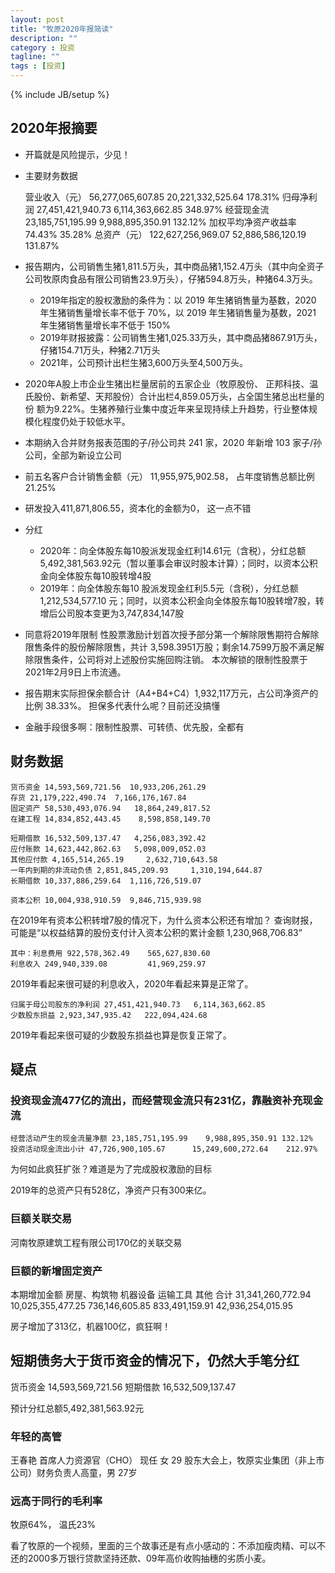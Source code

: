 ```yaml
---
layout: post
title: "牧原2020年报简读"
description: ""
category : 投资
tagline: ""
tags : [投资]
---
```

{% include JB/setup %}


## 2020年报摘要
* 开篇就是风险提示，少见！
* 主要财务数据

    营业收入（元） 56,277,065,607.85 20,221,332,525.64 178.31%
    归母净利润  27,451,421,940.73 6,114,363,662.85 348.97%
    经营现金流 23,185,751,195.99 9,988,895,350.91 132.12%
    加权平均净资产收益率 74.43% 35.28%
    总资产（元） 122,627,256,969.07 52,886,586,120.19 131.87%


* 报告期内，公司销售生猪1,811.5万头，其中商品猪1,152.4万头（其中向全资子公司牧原肉食品有限公司销售23.9万头），仔猪594.8万头，种猪64.3万头。
    * 2019年指定的股权激励的条件为：以 2019 年生猪销售量为基数，2020 年生猪销售量增长率不低于 70%，以 2019 年生猪销售量为基数，2021 年生猪销售量增长率不低于 150%
    * 2019年财报披露：公司销售生猪1,025.33万头，其中商品猪867.91万头，仔猪154.71万头，种猪2.71万头
    * 2021年，公司预计出栏生猪3,600万头至4,500万头。
* 2020年A股上市企业生猪出栏量居前的五家企业（牧原股份、
正邦科技、温氏股份、新希望、天邦股份）合计出栏4,859.05万头，占全国生猪总出栏量的份
额为9.22%。生猪养殖行业集中度近年来呈现持续上升趋势，行业整体规模化程度仍处于较低水平。
* 本期纳入合并财务报表范围的子/孙公司共 241 家，2020 年新增 103 家子/孙公司，全部为新设立公司
* 前五名客户合计销售金额（元） 11,955,975,902.58， 占年度销售总额比例 21.25%
* 研发投入411,871,806.55，资本化的金额为0， 这一点不错
* 分红
    * 2020年：向全体股东每10股派发现金红利14.61元（含税），分红总额5,492,381,563.92元（暂以董事会审议时股本计算）；同时，以资本公积金向全体股东每10股转增4股
    * 2019年：向全体股东每10 股派发现金红利5.5元（含税），分红总额1,212,534,577.10 元；同时，以资本公积金向全体股东每10股转增7股，转增后公司股本变更为3,747,834,147股
* 同意将2019年限制
性股票激励计划首次授予部分第一个解除限售期符合解除限售条件的股份解除限售，共计
3,598.3951万股；剩余14.7599万股不满足解除限售条件，公司将对上述股份实施回购注销。
本次解锁的限制性股票于2021年2月9日上市流通。

* 报告期末实际担保余额合计（A4+B4+C4）1,932,117万元，占公司净资产的比例 38.33%。
    担保多代表什么呢？目前还没搞懂

* 金融手段很多啊：限制性股票、可转债、优先股，全都有

## 财务数据

    货币资金 14,593,569,721.56  10,933,206,261.29
    存货 21,179,222,490.74  7,166,176,167.84
    固定资产 58,530,493,076.94   18,864,249,817.52
    在建工程 14,834,852,443.45    8,598,858,149.70

    短期借款 16,532,509,137.47   4,256,083,392.42
    应付账款 14,623,442,862.63   5,098,009,052.03
    其他应付款 4,165,514,265.19     2,632,710,643.58
    一年内到期的非流动负债 2,851,845,209.93     1,310,194,644.87
    长期借款 10,337,886,259.64  1,116,726,519.07

    资本公积 10,004,938,910.59  9,846,715,939.98

在2019年有资本公积转增7股的情况下，为什么资本公积还有增加？
查询财报，可能是“以权益结算的股份支付计入资本公积的累计金额 1,230,968,706.83”


    其中：利息费用 922,578,362.49    565,627,830.60
    利息收入 249,940,339.08         41,969,259.97

2019年看起来很可疑的利息收入，2020年看起来算是正常了。


    归属于母公司股东的净利润 27,451,421,940.73   6,114,363,662.85
    少数股东损益 2,923,347,935.42   222,094,424.68

2019年看起来很可疑的少数股东损益也算是恢复正常了。


## 疑点

### 投资现金流477亿的流出，而经营现金流只有231亿，靠融资补充现金流
    经营活动产生的现金流量净额 23,185,751,195.99    9,988,895,350.91 132.12%
    投资活动现金流出小计 47,726,900,105.67      15,249,600,272.64    212.97%

为何如此疯狂扩张？难道是为了完成股权激励的目标

2019年的总资产只有528亿，净资产只有300来亿。

### 巨额关联交易
河南牧原建筑工程有限公司170亿的关联交易

### 巨额的新增固定资产
本期增加金额
    房屋、构筑物        机器设备             运输工具     其他            合计
    31,341,260,772.94 10,025,355,477.25 736,146,605.85 833,491,159.91 42,936,254,015.95

房子增加了313亿，机器100亿，疯狂啊！

## 短期债务大于货币资金的情况下，仍然大手笔分红
货币资金 14,593,569,721.56
短期借款 16,532,509,137.47

预计分红总额5,492,381,563.92元

### 年轻的高管
王春艳 首席人力资源官（CHO） 现任 女 29
股东大会上，牧原实业集团（非上市公司）财务负责人高童，男 27岁

### 远高于同行的毛利率
牧原64%， 温氏23%


看了牧原的一个视频，里面的三个故事还是有点小感动的：不添加瘦肉精、可以不还的2000多万银行贷款坚持还款、09年高价收购抽穗的劣质小麦。